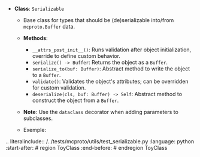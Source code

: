 - **Class**: `Serializable`
  - Base class for types that should be (de)serializable into/from `mcproto.Buffer` data.
  - **Methods**:
    - `__attrs_post_init__()`: Runs validation after object initialization, override to define custom behavior.
    - `serialize() -> Buffer`: Returns the object as a `Buffer`.
    - `serialize_to(buf: Buffer)`: Abstract method to write the object to a `Buffer`.
    - `validate()`: Validates the object's attributes; can be overridden for custom validation.
    - `deserialize(cls, buf: Buffer) -> Self`: Abstract method to construct the object from a `Buffer`.
  - **Note**: Use the `dataclass` decorator when adding parameters to subclasses.

  - Exemple:

.. literalinclude:: /../tests/mcproto/utils/test_serializable.py
  :language: python
  :start-after: # region ToyClass
  :end-before: # endregion ToyClass
